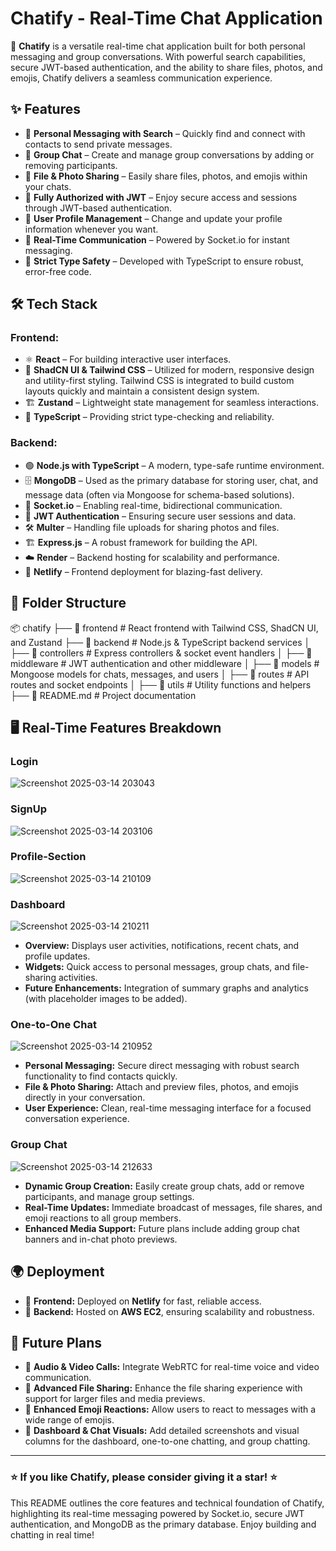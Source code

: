 # Chatify - Real-Time Chat Application

🚀 **Chatify** is a versatile real-time chat application built for both personal messaging and group conversations. With powerful search capabilities, secure JWT-based authentication, and the ability to share files, photos, and emojis, Chatify delivers a seamless communication experience.

## ✨ Features

- 🔹 **Personal Messaging with Search** – Quickly find and connect with contacts to send private messages.
- 🔹 **Group Chat** – Create and manage group conversations by adding or removing participants.
- 🔹 **File & Photo Sharing** – Easily share files, photos, and emojis within your chats.
- 🔹 **Fully Authorized with JWT** – Enjoy secure access and sessions through JWT-based authentication.
- 🔹 **User Profile Management** – Change and update your profile information whenever you want.
- 🔹 **Real-Time Communication** – Powered by Socket.io for instant messaging.
- 🔹 **Strict Type Safety** – Developed with TypeScript to ensure robust, error-free code.

## 🛠️ Tech Stack

### **Frontend:**

- ⚛️ **React** – For building interactive user interfaces.
- 🎨 **ShadCN UI & Tailwind CSS** – Utilized for modern, responsive design and utility-first styling. Tailwind CSS is integrated to build custom layouts quickly and maintain a consistent design system.
- 🏗 **Zustand** – Lightweight state management for seamless interactions.
- 🚀 **TypeScript** – Providing strict type-checking and reliability.

### **Backend:**

- 🟢 **Node.js with TypeScript** – A modern, type-safe runtime environment.
- 🗄 **MongoDB** – Used as the primary database for storing user, chat, and message data (often via Mongoose for schema-based solutions).
- 🔌 **Socket.io** – Enabling real-time, bidirectional communication.
- 🔐 **JWT Authentication** – Ensuring secure user sessions and data.
- 🛠 **Multer** – Handling file uploads for sharing photos and files.
- 🏗 **Express.js** – A robust framework for building the API.
- ☁️ **Render** – Backend hosting for scalability and performance.
- 🚀 **Netlify** – Frontend deployment for blazing-fast delivery.

## 📂 Folder Structure

📦 chatify
├── 📂 frontend          # React frontend with Tailwind CSS, ShadCN UI, and Zustand
├── 📂 backend           # Node.js & TypeScript backend services
│   ├── 📂 controllers   # Express controllers & socket event handlers
│   ├── 📂 middleware    # JWT authentication and other middleware
│   ├── 📂 models        # Mongoose models for chats, messages, and users
│   ├── 📂 routes        # API routes and socket endpoints
│   ├── 📂 utils         # Utility functions and helpers
├── 📄 README.md         # Project documentation

## 🖥️ Real-Time Features Breakdown

### **Login**
![Screenshot 2025-03-14 203043](https://github.com/user-attachments/assets/5d48f6dc-74c0-4936-8661-1140f9ee708f)

### **SignUp**
![Screenshot 2025-03-14 203106](https://github.com/user-attachments/assets/ea6b0b73-6a33-43d4-b4b8-9678ae5f06e3)

### **Profile-Section**
![Screenshot 2025-03-14 210109](https://github.com/user-attachments/assets/3a8d053e-fdc5-4728-9a1b-9c63c68101df)

### **Dashboard**
![Screenshot 2025-03-14 210211](https://github.com/user-attachments/assets/1a43e98a-8ef4-4814-a3d5-b8663e8a255c)

- **Overview:** Displays user activities, notifications, recent chats, and profile updates.
- **Widgets:** Quick access to personal messages, group chats, and file-sharing activities.
- **Future Enhancements:** Integration of summary graphs and analytics (with placeholder images to be added).

### **One-to-One Chat**
![Screenshot 2025-03-14 210952](https://github.com/user-attachments/assets/198d1035-7656-404d-93f3-f302d5856204)

- **Personal Messaging:** Secure direct messaging with robust search functionality to find contacts quickly.
- **File & Photo Sharing:** Attach and preview files, photos, and emojis directly in your conversation.
- **User Experience:** Clean, real-time messaging interface for a focused conversation experience.

### **Group Chat**
![Screenshot 2025-03-14 212633](https://github.com/user-attachments/assets/2d56ada2-757d-4770-9140-dcbcdeb8a0c5)

- **Dynamic Group Creation:** Easily create group chats, add or remove participants, and manage group settings.
- **Real-Time Updates:** Immediate broadcast of messages, file shares, and emoji reactions to all group members.
- **Enhanced Media Support:** Future plans include adding group chat banners and in-chat photo previews.

## 🌍 Deployment

- 🚀 **Frontend:** Deployed on **Netlify** for fast, reliable access.
- 🚀 **Backend:** Hosted on **AWS EC2**, ensuring scalability and robustness.

## 🔮 Future Plans

- 🎤 **Audio & Video Calls:** Integrate WebRTC for real-time voice and video communication.
- 📎 **Advanced File Sharing:** Enhance the file sharing experience with support for larger files and media previews.
- 💬 **Enhanced Emoji Reactions:** Allow users to react to messages with a wide range of emojis.
- 📸 **Dashboard & Chat Visuals:** Add detailed screenshots and visual columns for the dashboard, one-to-one chatting, and group chatting.

---

### ⭐ If you like Chatify, please consider giving it a star! ⭐

This README outlines the core features and technical foundation of Chatify, highlighting its real-time messaging powered by Socket.io, secure JWT authentication, and MongoDB as the primary database. Enjoy building and chatting in real time!
